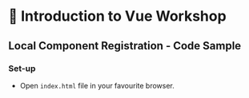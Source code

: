 # 💪 Introduction to Vue Workshop

## Local Component Registration - Code Sample

### Set-up

- Open `index.html` file in your favourite browser.
